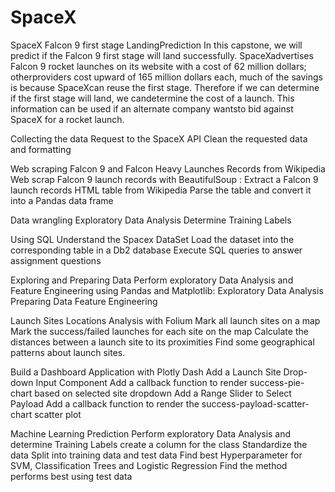 # SpaceX
SpaceX Falcon 9 first stage LandingPrediction
In this capstone, we will predict if the Falcon 9 first stage will land successfully. SpaceXadvertises Falcon 9 rocket launches on its website with a cost of 62 million dollars; otherproviders cost upward of 165 million dollars each, much of the savings is because SpaceXcan reuse the first stage. Therefore if we can determine if the first stage will land, we candetermine the cost of a launch. This information can be used if an alternate company wantsto bid against SpaceX for a rocket launch. 

Collecting the data
Request to the SpaceX API 
Clean the requested data and formatting

Web scraping Falcon 9 and Falcon Heavy Launches Records from Wikipedia
Web scrap Falcon 9 launch records with BeautifulSoup : 
Extract a Falcon 9 launch records HTML table from Wikipedia 
Parse the table and convert it into a Pandas data frame 

Data wrangling
Exploratory Data Analysis 
Determine Training Labels 

Using SQL
Understand the Spacex DataSet 
Load the dataset into the corresponding table in a Db2 database 
Execute SQL queries to answer assignment questions

Exploring and Preparing Data
Perform exploratory Data Analysis and Feature Engineering using Pandas and Matplotlib:
Exploratory Data Analysis
Preparing Data Feature Engineering

Launch Sites Locations Analysis with Folium
Mark all launch sites on a map
Mark the success/failed launches for each site on the map
Calculate the distances between a launch site to its proximities
Find some geographical patterns about launch sites.

Build a Dashboard Application with Plotly Dash
Add a Launch Site Drop-down Input Component
Add a callback function to render success-pie-chart based on selected site dropdown
Add a Range Slider to Select Payload
Add a callback function to render the success-payload-scatter-chart scatter plot

Machine Learning Prediction
Perform exploratory Data Analysis and determine Training Labels
create a column for the class
Standardize the data
Split into training data and test data
Find best Hyperparameter for SVM, Classification Trees and Logistic Regression
Find the method performs best using test data
